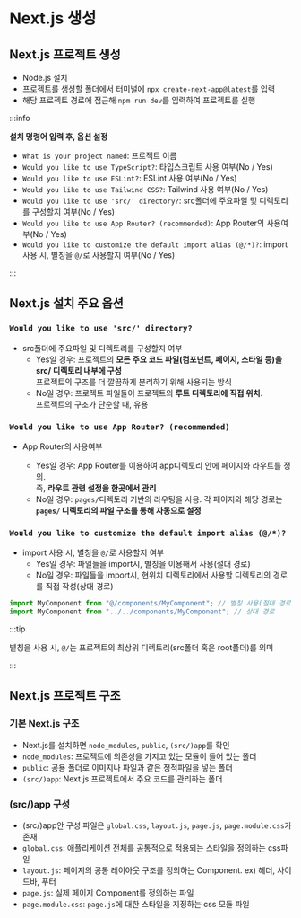 # Next.js 생성

## Next.js 프로젝트 생성

- Node.js 설치
- 프로젝트를 생성할 폴더에서 터미널에 `npx create-next-app@latest`를 입력
- 해당 프로젝트 경로에 접근해 `npm run dev`를 입력하여 프로젝트를 실행

:::info

**설치 명령어 입력 후, 옵션 설정**<br/>

- `What is your project named`: 프로젝트 이름
- `Would you like to use TypeScript?`: 타입스크립트 사용 여부(No / Yes)
- `Would you like to use ESLint?`: ESLint 사용 여부(No / Yes)
- `Would you like to use Tailwind CSS?`: Tailwind 사용 여부(No / Yes)
- `Would you like to use 'src/' directory?`: src폴더에 주요파일 및 디렉토리를 구성할지 여부(No / Yes)
- `Would you like to use App Router? (recommended)`: App Router의 사용여부(No / Yes)
- `Would you like to customize the default import alias (@/*)?`: import 사용 시, 별칭을 `@/`로 사용할지 여부(No / Yes)

:::

## Next.js 설치 주요 옵션

### `Would you like to use 'src/' directory?`

- src폴더에 주요파일 및 디렉토리를 구성할지 여부
  - Yes일 경우: 프로젝트의 **모든 주요 코드 파일(컴포넌트, 페이지, 스타일 등)을 src/ 디렉토리 내부에 구성**<br/>
    프로젝트의 구조를 더 깔끔하게 분리하기 위해 사용되는 방식<br/>
  - No일 경우: 프로젝트 파일들이 프로젝트의 **루트 디렉토리에 직접 위치**.<br/> 프로젝트의 구조가 단순할 때, 유용

### `Would you like to use App Router? (recommended)`

- App Router의 사용여부

  - Yes일 경우: App Router를 이용하여 app디렉토리 안에 페이지와 라우트를 정의.<br/>즉, **라우트 관련 설정을 한곳에서 관리**<br/>
  - No일 경우: `pages/`디렉토리 기반의 라우팅을 사용. 각 페이지와 해당 경로는 **`pages/` 디렉토리의 파일 구조를 통해 자동으로 설정**<br/>

### `Would you like to customize the default import alias (@/*)?`

- import 사용 시, 별칭을 `@/`로 사용할지 여부
  - Yes일 경우: 파일들을 import시, 별칭을 이용해서 사용(절대 경로)
  - No일 경우: 파일들을 import시, 현위치 디렉토리에서 사용할 디렉토리의 경로를 직접 작성(상대 경로)

```js
import MyComponent from "@/components/MyComponent"; // 별칭 사용(절대 경로)
import MyComponent from "../../components/MyComponent"; // 상대 경로
```

:::tip

별칭을 사용 시, `@/`는 프로젝트의 최상위 디렉토리(src폴더 혹은 root폴더)를 의미<br/>

:::

## Next.js 프로젝트 구조

### 기본 Next.js 구조

- Next.js를 설치하면 `node_modules`, `public`, `(src/)app`를 확인
- `node_modules`: 프로젝트에 의존성을 가지고 있는 모듈이 들어 있는 폴더
- `public`: 공용 폴더로 이미지나 파일과 같은 정적파일을 넣는 폴더
- `(src/)app`: Next.js 프로젝트에서 주요 코드를 관리하는 폴더

### (src/)app 구성

- (src/)app안 구성 파일은 `global.css`, `layout.js`, `page.js`, `page.module.css`가 존재
- `global.css`: 애플리케이션 전체를 공통적으로 적용되는 스타일을 정의하는 css파일
- `layout.js`: 페이지의 공통 레이아웃 구조를 정의하는 Component. ex) 헤더, 사이드바, 푸터
- `page.js`: 실제 페이지 Component를 정의하는 파일
- `page.module.css`: `page.js`에 대한 스타일을 지정하는 css 모듈 파일

